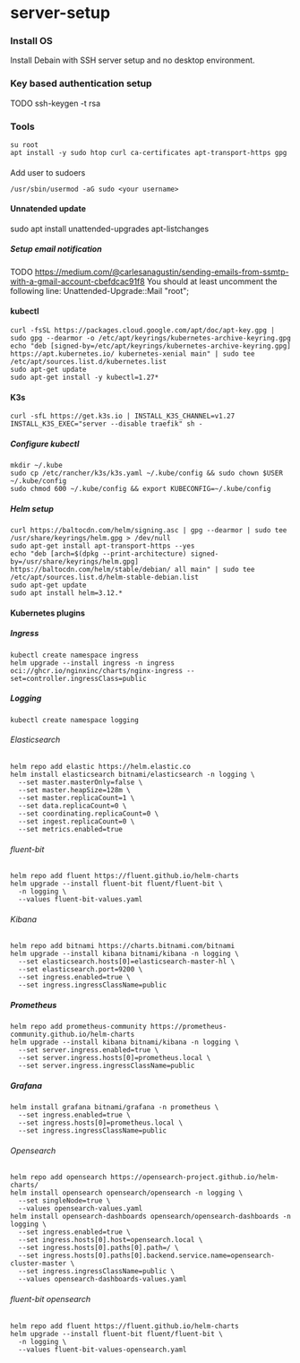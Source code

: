 # server-setup
### Install OS
Install Debain with SSH server setup and no desktop environment.
### Key based authentication setup
TODO
ssh-keygen -t rsa
### Tools
```shell
su root
apt install -y sudo htop curl ca-certificates apt-transport-https gpg
```

####
Add user to sudoers

```shell
/usr/sbin/usermod -aG sudo <your username>
```

#### Unnatended update
sudo apt install unattended-upgrades apt-listchanges
##### Setup email notification
TODO
https://medium.com/@carlesanagustin/sending-emails-from-ssmtp-with-a-gmail-account-cbefdcac91f8
You should at least uncomment the following line:
Unattended-Upgrade::Mail "root";

#### kubectl
```shell
curl -fsSL https://packages.cloud.google.com/apt/doc/apt-key.gpg | sudo gpg --dearmor -o /etc/apt/keyrings/kubernetes-archive-keyring.gpg
echo "deb [signed-by=/etc/apt/keyrings/kubernetes-archive-keyring.gpg] https://apt.kubernetes.io/ kubernetes-xenial main" | sudo tee /etc/apt/sources.list.d/kubernetes.list
sudo apt-get update
sudo apt-get install -y kubectl=1.27*
```

#### K3s
```shell
curl -sfL https://get.k3s.io | INSTALL_K3S_CHANNEL=v1.27 INSTALL_K3S_EXEC="server --disable traefik" sh -
```

##### Configure kubectl
```shell
mkdir ~/.kube
sudo cp /etc/rancher/k3s/k3s.yaml ~/.kube/config && sudo chown $USER ~/.kube/config
sudo chmod 600 ~/.kube/config && export KUBECONFIG=~/.kube/config
```

##### Helm setup
```shell
curl https://baltocdn.com/helm/signing.asc | gpg --dearmor | sudo tee /usr/share/keyrings/helm.gpg > /dev/null
sudo apt-get install apt-transport-https --yes
echo "deb [arch=$(dpkg --print-architecture) signed-by=/usr/share/keyrings/helm.gpg] https://baltocdn.com/helm/stable/debian/ all main" | sudo tee /etc/apt/sources.list.d/helm-stable-debian.list
sudo apt-get update
sudo apt install helm=3.12.*
```

#### Kubernetes plugins
##### Ingress
```shell
kubectl create namespace ingress
helm upgrade --install ingress -n ingress oci://ghcr.io/nginxinc/charts/nginx-ingress --set=controller.ingressClass=public
```

##### Logging
```shell
kubectl create namespace logging
```
###### Elasticsearch
```shell
helm repo add elastic https://helm.elastic.co
helm install elasticsearch bitnami/elasticsearch -n logging \
  --set master.masterOnly=false \
  --set master.heapSize=128m \
  --set master.replicaCount=1 \
  --set data.replicaCount=0 \
  --set coordinating.replicaCount=0 \
  --set ingest.replicaCount=0 \
  --set metrics.enabled=true
```
###### fluent-bit
```shell
helm repo add fluent https://fluent.github.io/helm-charts
helm upgrade --install fluent-bit fluent/fluent-bit \
  -n logging \
  --values fluent-bit-values.yaml
```
###### Kibana
```shell
helm repo add bitnami https://charts.bitnami.com/bitnami
helm upgrade --install kibana bitnami/kibana -n logging \
  --set elasticsearch.hosts[0]=elasticsearch-master-hl \
  --set elasticsearch.port=9200 \
  --set ingress.enabled=true \
  --set ingress.ingressClassName=public
```
##### Prometheus
```shell
helm repo add prometheus-community https://prometheus-community.github.io/helm-charts
helm upgrade --install kibana bitnami/kibana -n logging \
  --set server.ingress.enabled=true \
  --set server.ingress.hosts[0]=prometheus.local \
  --set server.ingress.ingressClassName=public
```
##### Grafana
```shell
helm install grafana bitnami/grafana -n prometheus \
  --set ingress.enabled=true \
  --set ingress.hosts[0]=prometheus.local \
  --set ingress.ingressClassName=public
```
###### Opensearch
```shell
helm repo add opensearch https://opensearch-project.github.io/helm-charts/
helm install opensearch opensearch/opensearch -n logging \
  --set singleNode=true \
  --values opensearch-values.yaml
helm install opensearch-dashboards opensearch/opensearch-dashboards -n logging \
  --set ingress.enabled=true \
  --set ingress.hosts[0].host=opensearch.local \
  --set ingress.hosts[0].paths[0].path=/ \
  --set ingress.hosts[0].paths[0].backend.service.name=opensearch-cluster-master \
  --set ingress.ingressClassName=public \
  --values opensearch-dashboards-values.yaml
```
###### fluent-bit opensearch
```shell
helm repo add fluent https://fluent.github.io/helm-charts
helm upgrade --install fluent-bit fluent/fluent-bit \
  -n logging \
  --values fluent-bit-values-opensearch.yaml
```
